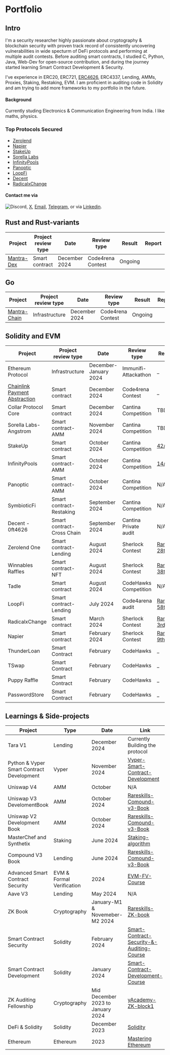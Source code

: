 # Portfolio
## Intro
I'm a security researcher highly passionate about cryptography & blockchain security with proven track record of consistently uncovering vulnerabilities in wide specturm of DeFi protocols and performing at multiple audit contests. Before auditing smart contracts, I studied C, Python, Java, Web-Dev for open-source contribution, and during the journey started learning Smart Contract Development & Security.

I've experience in ERC20, ERC721, [ERC4626](https://github.com/this-vishalsingh/myblogs/blob/main/ERC4626.md), ERC4337, Lending, AMMs, Proxies, Staking, Restaking, EVM. I am proficient in auditing code in Solidity and am trying to add more frameworks to my portfolio in the future.

#### Background
Currently studing Electronics & Communication Engineering from India. I like maths, physics.

### Top Protocols Secured
- [Zerolend](https://zerolend.xyz/)
- [Napier](https://x.com/NapierFinance)
- [StakeUp](https://x.com/StakeUpProtocol)
- [Sorella Labs](https://sorellalabs.xyz/)
- [InfinityPools](https://x.com/InfPools)
- [Panoptic](https://panoptic.xyz/)
- [LoopFi](https://www.loopfi.xyz/)
- [Decent](https://x.com/decentxyz)
- [RadicalxChange](https://x.com/RadxChange)

#### Contact me via 
![Discord](https://img.shields.io/badge/Discord-thisvishalsingh-7289DA?logo=discord&logoColor=white), [X](https://x.com/thisvishalsingh), [Email](mailto:vishal.t.a.k.singh@gmail.com), [Telegram](https://t.me/thisvishalsingh), or via [Linkedin](https://www.linkedin.com/in/vishal-kumar-singh-073aa3222/).

## Rust and Rust-variants

| Project              | Project review type           | Date              | Review type         | Result  | Report        | Sloc              |
|----------------------|-------------------------------|-------------------|---------------------|-----------------|---------|----------|
| [Mantra-Dex](https://github.com/code-423n4/2024-11-mantra-dex) | Smart contract       |  December 2024      | Code4rena Contest   | Ongoing   | | 22268 |



## Go

| Project              | Project review type | Date              | Review type         | Result          | Report             |Sloc              |
|----------------------|---------------------|-------------------|---------------------|-------------------|--------------------------------------------|------------------|
| [Mantra-Chain](https://github.com/code-423n4/2024-11-mantra) | Infrastructure      |  December 2024      | Code4rena Contest   | Ongoing  | |42898 |



## Solidity and EVM

| Project              | Project review type | Date              | Review type         | Result             | Report                                 |Sloc              |
|----------------------|---------------------|-------------------|---------------------|--------------------|----------------------------------------|------------------|
| Ethereum Protocol    | Infrastructure      | December-January 2024   | Immunifi-Attackathon | _ |[📄]() | TBD |
| [Chainlink Payment Abstraction](https://github.com/code-423n4/2024-12-chainlink) | Smart contract      |  December 2024      | Code4rena Contest   | _  | _ | 1217 |
| Collar Protocol Core | Smart contract      | December 2024    | Cantina Competition | TBD |[📄]() | 1469 |
| Sorella Labs-Angstrom| Smart contract-AMM  | November 2024    | Cantina Competition | TBD |[📄]() | 2432 |
| StakeUp        | Smart contract  | October 2024    | Cantina Competition | [42/363](https://x.com/thisvishalsingh/status/1868198288647967113) | [📄](reports/StakeUp.md)| 2056 |
| InfinityPools        | Smart contract-AMM  | October 2024    | Cantina Competition | [14/395](https://x.com/thisvishalsingh/status/1866774535057612971?t=RqzGvcbHNZzFTsxmeJyTkg&s=19) | [📄](reports/InfinityPools.md)| 8000 |
| Panoptic             | Smart contract-AMM  | October 2024    | Cantina Competition | N/A |[📄]() | 4707 |
| SymbioticFi          | Smart contract-Restaking   | September 2024    | Cantina Competition | N/A| [📄]() | 2509 |
| Decent - 0ft4626     | Smart contract-Cross Chain | September 2024     | Cantina Private audit       | N/A      | [📄]() | N/A|
| Zerolend One         | Smart contract-Lending      | August 2024        | Sherlock Contest    | [Rank: 28th](https://audits.sherlock.xyz/contests/466/leaderboard) | [📄](reports/Zerolend-One.md) | 3,027 |
| Winnables Raffles    | Smart contract-NFT      | August 2024        | Sherlock Contest    | [Rank: 38th ](https://audits.sherlock.xyz/contests/516/leaderboard) | [📄]() | 781 |
| Tadle                | Smart contract      | August 2024        | CodeHawks Competition | N/A | | 1,229 |
| LoopFi               | Smart contract-Lending      | July 2024         | Code4arena audit       | [Rank: 58th](https://code4rena.com/audits/2024-07-loopfi) | [📄]()| 4,562 |
| RadicalxChange       | Smart contract      | March 2024        | Sherlock Contest | [Rank: 3rd 🥉](https://x.com/sherlockdefi/status/1783562986428268607)| [📄](reports/RadicalxChange.md)| 592 |
| Napier               | Smart contract      | February 2024      | Sherlock Contest | [Rank: 9th](https://x.com/sherlockdefi/status/1771852618324664377) | [📄](reports/napier.md) |2,050 |
| ThunderLoan          | Smart Contract      | February         | CodeHawks | _ |[📄](reports/Thunder-Loan.md) | 755 |
| TSwap                | Smart Contract      | February         | CodeHawks | _ |[📄](reports/TSwap.md) | 542 |
| Puppy Raffle         | Smart Contract      | February         | CodeHawks | _ |[📄](reports/PuppyRaffle.md) | 216 |
| PasswordStore        | Smart Contract      | February         | CodeHawks | _ |[📄](reports/PasswordStore.md) | 41 |




## Learnings & Side-projects

| Project                             | Type         | Date                    | Link                                    |
|-------------------------------------|--------------|-------------------------|-----------------------------------------|
| Tara V1                             | Lending      |  December 2024            | Currently Building the protocol |
| Python & Vyper Smart Contract Development          | Vyper    | November 2024   | [Vyper-Smart-Contract-Development](https://github.com/this-vishalsingh/moccasin-full-course-cu) |
| Uniswap V4                          | AMM          | October                 | N/A |
| Uniswap V3 DevelomentBook           | AMM          |  October  2024          | [Rareskills-Comound-v3-Book](https://uniswapv3book.com/) |
| Uniswap V2 Development Book         | AMM          | October 2024            | [Rareskills-Comound-v3-Book](https://www.rareskills.io/uniswap-v2-book) |
| MasterChef and Synthetix            | Staking      | June 2024        | [Staking-algorithm](https://www.rareskills.io/post/staking-algorithm) |
| Compound V3 Book                    | Lending      | June 2024           | [Rareskills-Comound-v3-Book](https://www.rareskills.io/compound-v3-book) |
| Advanced Smart Contract Security             | EVM & Formal Verification     | 2024   | [EVM-FV-Course](https://github.com/this-vishalsingh/assembly-evm-opcodes-and-formal-verification-course/tree/main) |
| Aave V3                             | Lending      | May 2024            | N/A |
| ZK Book                             | Cryptography | January-M1 & Novemeber-M2 2024  | [Rareskills-ZK-book](https://www.rareskills.io/zk-book)  |
| Smart Contract Security             | Solidity     | February 2024   | [Smart-Contract-Security-&-Auditing-Course](https://github.com/this-vishalsingh/security-and-auditing-full-course/tree/main) |
| Smart Contract Development          | Solidity     | January 2024   | [Smart-Contract-Development-Course](https://github.com/this-vishalsingh/foundry-full-course-cu) |
| ZK Auditing Fellowship              | Cryptography | Mid December 2023 to January 2024     | [yAcademy-ZK-block1](https://yacademy.dev/fellowships/zBlock1/)  |
| DeFi & Solidity                     | Solidity     | December 2023   | [Solidity](https://cryptozombies.io/) |
| Ethereum                            | Ethereum     | 2023   | [Mastering Ethereum](https://github.com/ethereumbook/ethereumbook) |
